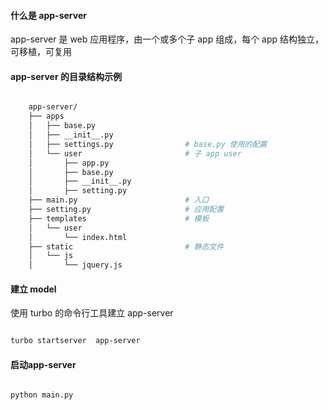 #### 什么是 app-server

app-server 是 web 应用程序，由一个或多个子 app 组成，每个 app 结构独立，可移植，可复用


####  app-server 的目录结构示例


``` sh

    app-server/
    ├── apps
    │   ├── base.py
    │   ├── __init__.py
    │   ├── settings.py                # base.py 使用的配置
    │   └── user                       # 子 app user
    │       ├── app.py
    │       ├── base.py
    │       ├── __init__.py
    │       ├── setting.py
    ├── main.py                        # 入口
    ├── setting.py                     # 应用配置
    ├── templates                      # 模板
    │   └── user
    │       └── index.html
    ├── static                         # 静态文件
    │   └── js
    │       └── jquery.js


```


#### 建立 model


使用 turbo 的命令行工具建立 app-server

```sh

turbo startserver  app-server

```


#### 启动app-server

```

python main.py

```

